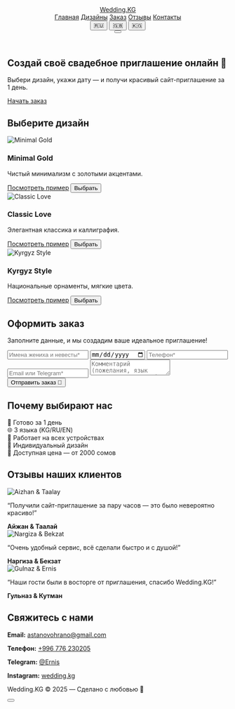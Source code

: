 <html lang="ru">
<head>
  <meta charset="utf-8" />
  <meta name="viewport" content="width=device-width, initial-scale=1" />
  <meta name="description" content="Wedding.KG — Создайте своё свадебное приглашение онлайн. Выберите дизайн, укажите данные и получите готовый сайт за 1 день!" />
  <title data-i18n="title">Wedding.KG — Свадебные приглашения онлайн</title>
  <link rel="icon" href="favicon.ico" />
  <link href="https://fonts.googleapis.com/css2?family=Playfair+Display:wght@400;500;600&family=Inter:wght@400;500&display=swap" rel="stylesheet">
  <link rel="stylesheet" href="https://unpkg.com/aos@2.3.1/dist/aos.css" />
  <link rel="stylesheet" href="style.css" />
</head>
<body>
  <!-- Animated Background -->
  <div class="animated-bg">
    <div class="shape shape-1"></div>
    <div class="shape shape-2"></div>
    <div class="shape shape-3"></div>
  </div>

  <!-- Header -->
  <header class="site-header">
    <div class="container">
      <div class="header-inner">
        <a href="#" class="brand" data-i18n="brand">Wedding.KG</a>
        <nav class="nav">
          <a href="#hero" class="nav-link" data-i18n="home">Главная</a>
          <a href="#designs" class="nav-link" data-i18n="designs">Дизайны</a>
          <a href="#order" class="nav-link" data-i18n="order">Заказ</a>
          <a href="#testimonials" class="nav-link" data-i18n="testimonials">Отзывы</a>
          <a href="#contacts" class="nav-link" data-i18n="contacts">Контакты</a>
        </nav>
        <div class="controls">
          <div class="lang-switch">
            <button class="lang-btn active" data-lang="ru">🇷🇺</button>
            <button class="lang-btn" data-lang="en">🇬🇧</button>
            <button class="lang-btn" data-lang="kg">🇰🇬</button>
          </div>
          <button class="burger">
            <span></span>
            <span></span>
            <span></span>
          </button>
        </div>
      </div>
    </div>
  </header>

  <!-- Hero Section -->
  <section id="hero" class="hero" data-aos="fade-down">
    <div class="container">
      <div class="hero-inner">
        <h1 class="hero-title" data-i18n="hero_title">Создай своё свадебное приглашение онлайн 💍</h1>
        <p class="hero-subtitle" data-i18n="hero_subtitle">Выбери дизайн, укажи дату — и получи красивый сайт-приглашение за 1 день.</p>
        <a href="#order" class="hero-btn" data-i18n="start_order">Начать заказ</a>
      </div>
    </div>
  </section>

  <!-- Designs Section -->
  <section id="designs" class="section" data-aos="fade-up">
    <div class="container">
      <h2 data-i18n="designs_title">Выберите дизайн</h2>
      <div class="designs-grid">
        <div class="design-card" data-aos="zoom-in" data-aos-delay="100">
          <img src="https://picsum.photos/seed/minimal/400/300" alt="Minimal Gold" loading="lazy">
          <h3 data-i18n="design_minimal">Minimal Gold</h3>
          <p data-i18n="design_minimal_desc">Чистый минимализм с золотыми акцентами.</p>
          <div class="design-actions">
            <a href="https://akbaralievernis.github.io/wedding/" class="btn secondary" target="_blank" data-i18n="view_example">Посмотреть пример</a>
            <button class="btn primary" data-design-id="minimal-gold" data-i18n="select_design">Выбрать</button>
          </div>
        </div>
        <div class="design-card" data-aos="zoom-in" data-aos-delay="200">
          <img src="https://picsum.photos/seed/classic/400/300" alt="Classic Love" loading="lazy">
          <h3 data-i18n="design_classic">Classic Love</h3>
          <p data-i18n="design_classic_desc">Элегантная классика и каллиграфия.</p>
          <div class="design-actions">
            <a href="https://akbaralievernis.github.io/wedding/" class="btn secondary" target="_blank" data-i18n="view_example">Посмотреть пример</a>
            <button class="btn primary" data-design-id="classic-love" data-i18n="select_design">Выбрать</button>
          </div>
        </div>
        <div class="design-card" data-aos="zoom-in" data-aos-delay="300">
          <img src="https://picsum.photos/seed/kyrgyz/400/300" alt="Kyrgyz Style" loading="lazy">
          <h3 data-i18n="design_kyrgyz">Kyrgyz Style</h3>
          <p data-i18n="design_kyrgyz_desc">Национальные орнаменты, мягкие цвета.</p>
          <div class="design-actions">
            <a href="https://akbaralievernis.github.io/wedding/" class="btn secondary" target="_blank" data-i18n="view_example">Посмотреть пример</a>
            <button class="btn primary" data-design-id="kyrgyz-style" data-i18n="select_design">Выбрать</button>
          </div>
        </div>
      </div>
    </div>
  </section>

  <!-- Order Form Section -->
  <section id="order" class="section" data-aos="fade-up">
    <div class="container narrow">
      <h2 data-i18n="order_title">Оформить заказ</h2>
      <p class="order-subtitle" data-i18n="order_subtitle">Заполните данные, и мы создадим ваше идеальное приглашение!</p>
      <form id="order-form" class="order-form">
        <input id="names" placeholder="Имена жениха и невесты*" required data-i18n-placeholder="names_ph">
        <input id="wedding_date" type="date" required data-i18n-placeholder="wedding_date_ph">
        <input id="phone" type="tel" placeholder="Телефон*" required data-i18n-placeholder="phone_ph">
        <input id="contact" placeholder="Email или Telegram*" required data-i18n-placeholder="contact_ph">
        <input id="design_id" type="hidden" value="">
        <textarea id="comments" placeholder="Комментарий (пожелания, язык приглашения и т.д.)" data-i18n-placeholder="comments_ph"></textarea>
        <button class="btn primary" type="submit" data-i18n="submit_order">Отправить заказ 💌</button>
        <div class="loader" style="display: none;"></div>
      </form>
      <p class="success-message" style="display: none;" data-i18n="order_success">Спасибо! Мы свяжемся с вами в течение 24 часов.</p>
    </div>
  </section>

  <!-- Advantages Section -->
  <section id="advantages" class="section" data-aos="fade-up">
    <div class="container">
      <h2 data-i18n="advantages_title">Почему выбирают нас</h2>
      <div class="advantages-grid">
        <div class="advantage-card" data-aos="zoom-in" data-aos-delay="100">💍 <span data-i18n="advantage_1">Готово за 1 день</span></div>
        <div class="advantage-card" data-aos="zoom-in" data-aos-delay="200">🌐 <span data-i18n="advantage_2">3 языка (KG/RU/EN)</span></div>
        <div class="advantage-card" data-aos="zoom-in" data-aos-delay="300">📱 <span data-i18n="advantage_3">Работает на всех устройствах</span></div>
        <div class="advantage-card" data-aos="zoom-in" data-aos-delay="400">💌 <span data-i18n="advantage_4">Индивидуальный дизайн</span></div>
        <div class="advantage-card" data-aos="zoom-in" data-aos-delay="500">💸 <span data-i18n="advantage_5">Доступная цена — от 2000 сомов</span></div>
      </div>
    </div>
  </section>

  <!-- Testimonials Section -->
  <section id="testimonials" class="section" data-aos="fade-up">
    <div class="container">
      <h2 data-i18n="testimonials_title">Отзывы наших клиентов</h2>
      <div class="testimonials-grid">
        <div class="testimonial-card" data-aos="zoom-in" data-aos-delay="100">
          <img src="https://picsum.photos/seed/testimonial1/100/100" alt="Aizhan & Taalay" loading="lazy">
          <p data-i18n="testimonial_1">“Получили сайт-приглашение за пару часов — это было невероятно красиво!”</p>
          <strong data-i18n="testimonial_1_author">Айжан & Таалай</strong>
        </div>
        <div class="testimonial-card" data-aos="zoom-in" data-aos-delay="200">
          <img src="https://picsum.photos/seed/testimonial2/100/100" alt="Nargiza & Bekzat" loading="lazy">
          <p data-i18n="testimonial_2">“Очень удобный сервис, всё сделали быстро и с душой!”</p>
          <strong data-i18n="testimonial_2_author">Наргиза & Бекзат</strong>
        </div>
        <div class="testimonial-card" data-aos="zoom-in" data-aos-delay="300">
          <img src="https://picsum.photos/seed/testimonial3/100/100" alt="Gulnaz & Ernis" loading="lazy">
          <p data-i18n="testimonial_3">“Наши гости были в восторге от приглашения, спасибо Wedding.KG!”</p>
          <strong data-i18n="testimonial_3_author">Гульназ & Кутман</strong>
        </div>
      </div>
    </div>
  </section>

  <!-- Contacts Section -->
  <section id="contacts" class="section" data-aos="fade-up">
    <div class="container narrow">
      <h2 data-i18n="contacts_title">Свяжитесь с нами</h2>
      <div class="contacts-grid">
        <p><strong data-i18n="email_label">Email:</strong> <a href="mailto:astanovohrano@gmail.com">astanovohrano@gmail.com</a></p>
        <p><strong data-i18n="phone_label">Телефон:</strong> <a href="tel:+996776230205">+996 776 230205</a></p>
        <p><strong data-i18n="telegram_label">Telegram:</strong> <a href="https://t.me/Ernis" target="_blank">@Ernis</a></p>
        <p><strong data-i18n="instagram_label">Instagram:</strong> <a href="https://instagram.com/wedding.kg" target="_blank">wedding.kg</a></p>
      </div>
    </div>
  </section>

  <!-- Footer -->
  <footer class="site-footer">
    <div class="container">
      <p data-i18n="footer">Wedding.KG © 2025 — Сделано с любовью 💍</p>
    </div>
  </footer>

  <!-- Scroll to Top Button -->
  <button class="scroll-to-top" title="Наверх">
    <svg viewBox="0 0 24 24">
      <path d="M12 4l-8 8h6v8h4v-8h6l-8-8z"/>
    </svg>
  </button>

  <script src="https://cdn.jsdelivr.net/npm/@emailjs/browser@3/dist/email.min.js"></script>
  <script src="https://unpkg.com/aos@2.3.1/dist/aos.js"></script>
  <script src="app.js"></script>
</body>
</html>
